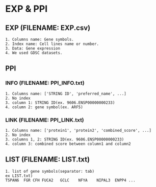 # EXP & PPI
## EXP (FILENAME: EXP.csv)
    1. Columns name: Gene symbols.
    2. Index name: Cell lines name or number.
    3. Data: Gene expression
    4. We used GDSC datasets.

## PPI
   ### INFO (FILENAME: PPI_INFO.txt)
    1. Columns name: ['STRING ID', 'preferred_name', ...]
    2. No index
    3. column 1: STRING ID(ex. 9606.ENSP00000000233)
    4. column 2: gene symbol(ex. ARF5)

   ### LINK (FILENAME: PPI_LINK.txt)
    1. Columns name: ['protein1', 'protein2', 'combined_score', ...]
    2. No index
    3. columns 1, 2: STRING ID(ex. 9606.ENSP00000000233)
    4. column 3: combined score between column1 and column2

## LIST (FILENAME: LIST.txt)
    1. list of gene symbols(separator: tab)
    ex LIST.txt)
    TSPAN6	FGR	CFH	FUCA2	GCLC	NFYA	NIPAL3	ENPP4 ...

